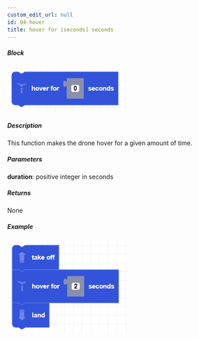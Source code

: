```yaml
---
custom_edit_url: null
id: 04-hover
title: hover for [seconds] seconds
---
```


##### Block

![hover image](hover.png)

##### Description

This function makes the drone hover for a given amount of time.

##### Parameters

**duration**: positive integer in seconds

##### Returns

None

##### Example

![hover example](hover_example.png)
